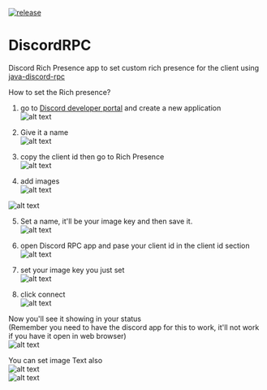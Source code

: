 [![release](https://img.shields.io/badge/release-1.0-blue)](https://github.com/SrinjoySS01/DiscordRPC/releases/tag/1.0)
# DiscordRPC
Discord Rich Presence app to set custom rich presence for the client using [java-discord-rpc](https://github.com/MinnDevelopment/java-discord-rpc)

How to set the Rich presence?
1. go to [Discord developer portal](https://discord.com/developers/applications) and create a new application  
![alt text](https://www.dropbox.com/s/cy4a9y81gy3bdrd/1.png?raw=1)

2. Give it a name  
![alt text](https://www.dropbox.com/s/o5zcytoegjian3j/2.png?raw=1)

3. copy the client id then go to Rich Presence  
![alt text](https://www.dropbox.com/s/w3kzphc8h2cokxc/3.png?raw=1)

4. add images   
![alt text](https://www.dropbox.com/s/in8lehqmy0aquvb/4.png?raw=1)  

![alt text](https://www.dropbox.com/s/6ica3gp7npfbh4j/5.png?raw=1)

5. Set a name, it'll be your image key and then save it.  
![alt text](https://www.dropbox.com/s/7sk827j97k5qv9h/6.png?raw=1)

6. open Discord RPC app and pase your client id in the client id section  
![alt text](https://www.dropbox.com/s/aqfb1w4b767mtnp/7.png?raw=1)

7. set your image key you just set  
![alt text](https://www.dropbox.com/s/vg068x14jjz8g0e/8.png?raw=1)

8. click connect  
![alt text](https://www.dropbox.com/s/waz24uedyh9bi0f/9.png?raw=1)

Now you'll see it showing in your status  
(Remember you need to have the discord app for this to work, it'll not work if you have it open in web browser)  
![alt text](https://www.dropbox.com/s/930jt9xqze29blb/10.png?raw=1)

You can set image Text also  
![alt text](https://www.dropbox.com/s/8s1fnnzke6pwwr7/11.png?raw=1)  
![alt text](https://www.dropbox.com/s/t9ifgpepayxcv8q/12.png?raw=1)
